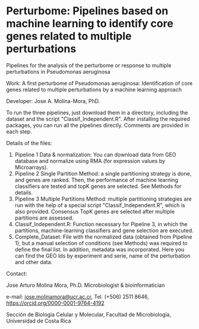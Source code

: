 # Perturbome: Pipelines based on machine learning to identify core genes related to multiple perturbations
Pipelines for the analysis of the perturbome or response to multiple perturbations in Pseudomonas aeruginosa

Work: A first perturbome of Pseudomonas aeruginosa: Identification of core genes related to multiple perturbations by a machine learning approach

Developer: Jose A. Molina-Mora, PhD.

To run the three pipelines, just download them in a directory, including the dataset and the script "Classif_Independent.R". After installing the required packages, you can run all the pipelines directly.
Comments are provided in each step.

Details of the files:
  1. Pipeline 1 Data & normalization: You can download data from GEO database and normalize using RMA (for expression values by Microarrays).
  2. Pipeline 2 Single Partition Method: a single partitioning strategy is done, and genes are ranked. Then, the performance of machine learning classifiers are tested and topK genes are selected. See Methods for details. 
  3. Pipeline 3 Multiple Partitions Method: multiple partitioning strategies are run with the help of a special script "Classif_Independent.R", which is also provided. Consensus TopK genes are selected after multiple partitions are assessed. 
  4. Classif_Independent.R: Function necessary for Pipeline 3, in which the partitions, machine-learning classifiers and gene selection are executed. 
  5. Complete_Dataset: File with the normalized data (obtained from Pipeline 1), but a manual selection of conditions (see Methods) was required to define the final list. In addition, metadata was incorporated. Here you can find the GEO Ids by experiment and serie, name of the perturbation and other data.
  
Contact: 

  Jose Arturo Molina Mora, Ph.D. 
  Microbiologist & bioinformatician 
    
  e-mail: jose.molinamora@ucr.ac.cr, 
  Tel. (+506) 2511 8646, 
  https://orcid.org/0000-0001-9764-4192

  Sección de Biología Celular y Molecular, 
  Facultad de Microbiología, 
  Universidad de Costa Rica

